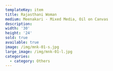 ```yaml
---
templateKey: item
title: Rajasthani Woman
medium: Meenakari - Mixed Media, Oil on Canvas
description:
width: '30'
height: '24'
sold: true
available: true
image: /img/mnk-01-s.jpg
large_image: /img/mnk-01-l.jpg
categories:
  - category: Others
---
```


